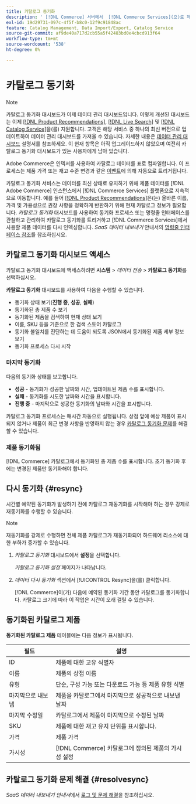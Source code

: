 ```yaml
---
title: 카탈로그 동기화
description: ' [!DNL Commerce] 서버에서  [!DNL Commerce Services](으)로 제품 데이터를 내보내는 방법에 대해 알아봅니다.'
exl-id: 19d29731-097c-4f5f-b8c0-12f9c91848ac
feature: Catalog Management, Data Import/Export, Catalog Service
source-git-commit: af9de40a717d2cb55a5f42483bd0e4cbcd913f64
workflow-type: tm+mt
source-wordcount: '538'
ht-degree: 0%

---
```



# 카탈로그 동기화

>[!NOTE]
>
> 카탈로그 동기화 대시보드가 이제 데이터 관리 대시보드입니다. 이렇게 개선된 대시보드는 이제 [[!DNL Product Recommendations]](../product-recommendations/guide-overview.md), [[!DNL Live Search]](../live-search/overview.md) 및 [[!DNL Catalog Service]](../catalog-service/overview.md)을(를) 지원합니다. 고객은 해당 서비스 중 하나의 최신 버전으로 업데이트하여 데이터 관리 대시보드를 가져올 수 있습니다. 자세한 내용은 [데이터 관리 대시보드](https://experienceleague.adobe.com/docs/commerce-admin/systems/data-transfer/data-dashboard.html) 설명서를 참조하세요. 이 현재 항목은 아직 업그레이드하지 않았으며 여전히 카탈로그 동기화 대시보드가 있는 사용자에게 남아 있습니다.

Adobe Commerce은 인덱서를 사용하여 카탈로그 데이터를 표로 컴파일합니다. 이 프로세스는 제품 가격 또는 재고 수준 변경과 같은 [이벤트](https://experienceleague.adobe.com/docs/commerce-admin/systems/tools/index-management.html#events-that-trigger-full-reindexing)에 의해 자동으로 트리거됩니다.

카탈로그 동기화 서비스는 데이터를 최신 상태로 유지하기 위해 제품 데이터를 [!DNL Adobe Commerce] 인스턴스에서 [!DNL Commerce Services] 플랫폼으로 지속적으로 이동합니다. 예를 들어 [[!DNL Product Recommendations]](/help/product-recommendations/overview.md)은(는) 올바른 이름, 가격 및 가용성으로 권장 사항을 정확하게 반환하기 위해 현재 카탈로그 정보가 필요합니다. _카탈로그 동기화_ 대시보드를 사용하여 동기화 프로세스 또는 명령줄 인터페이스를 관찰하고 관리하여 카탈로그 동기화를 트리거하고 [!DNL Commerce Services]에서 사용할 제품 데이터를 다시 인덱싱합니다. _SaaS 데이터 내보내기_ 안내서의 [명령줄 인터페이스 참조](../data-export/data-export-cli-commands.md)를 참조하십시오.

## 카탈로그 동기화 대시보드 액세스

카탈로그 동기화 대시보드에 액세스하려면 **시스템** > _데이터 전송_ > **카탈로그 동기화**&#x200B;를 선택하십시오.

**카탈로그 동기화** 대시보드를 사용하여 다음을 수행할 수 있습니다.

- 동기화 상태 보기(**진행 중**, **성공**, **실패**)
- 동기화된 총 제품 수 보기
- 동기화된 제품을 검색하여 현재 상태 보기
- 이름, SKU 등을 기준으로 한 검색 스토어 카탈로그
- 동기화 불일치를 진단하는 데 도움이 되도록 JSON에서 동기화된 제품 세부 정보 보기
- 동기화 프로세스 다시 시작

### 마지막 동기화

다음의 동기화 상태를 보고합니다.

- **성공** - 동기화가 성공한 날짜와 시간, 업데이트된 제품 수를 표시합니다.
- **실패** - 동기화를 시도한 날짜와 시간을 표시합니다.
- **진행 중** - 마지막으로 성공한 동기화의 날짜와 시간을 표시합니다.

카탈로그 동기화 프로세스는 매시간 자동으로 실행됩니다. 상점 앞에 예상 제품이 표시되지 않거나 제품이 최근 변경 사항을 반영하지 않는 경우 [카탈로그 동기화 문제](#resolvesync)를 해결할 수 있습니다.

### 제품 동기화됨

[!DNL Commerce] 카탈로그에서 동기화된 총 제품 수를 표시합니다. 초기 동기화 후에는 변경된 제품만 동기화해야 합니다.

## 다시 동기화 {#resync}

시간별 예약된 동기화가 발생하기 전에 카탈로그 재동기화를 시작해야 하는 경우 강제로 재동기화를 수행할 수 있습니다.

>[!NOTE]
>
> 재동기화를 강제로 수행하면 전체 제품 카탈로그가 재동기화되어 하드웨어 리소스에 대한 부하가 증가할 수 있습니다.

1. _카탈로그 동기화_ 대시보드에서 **설정**&#x200B;을 선택합니다.

   _카탈로그 동기화 설정_ 페이지가 나타납니다.

1. _데이터 다시 동기화_ 섹션에서 [!UICONTROL Resync]을(를) 클릭합니다.

   [!DNL Commerce]이(가) 다음에 예약된 동기화 기간 동안 카탈로그를 동기화합니다. 카탈로그 크기에 따라 이 작업은 시간이 오래 걸릴 수 있습니다.

## 동기화된 카탈로그 제품

**동기화된 카탈로그 제품** 테이블에는 다음 정보가 표시됩니다.

| 필드 | 설명 |
|---|---|
| ID | 제품에 대한 고유 식별자 |
| 이름 | 제품의 상점 이름 |
| 유형 | 단순, 구성 가능 또는 다운로드 가능 등 제품 유형 식별 |
| 마지막으로 내보냄 | 제품을 카탈로그에서 마지막으로 성공적으로 내보낸 날짜 |
| 마지막 수정일 | 카탈로그에서 제품이 마지막으로 수정된 날짜 |
| SKU | 제품에 대한 재고 유지 단위를 표시합니다. |
| 가격 | 제품 가격 |
| 가시성 | [!DNL Commerce] 카탈로그에 정의된 제품의 가시성 설정 |

## 카탈로그 동기화 문제 해결 {#resolvesync}

_SaaS 데이터 내보내기 안내서_&#x200B;에서 [로그 및 문제 해결](../data-export/troubleshooting-logging.md#troubleshooting)을 참조하십시오.
